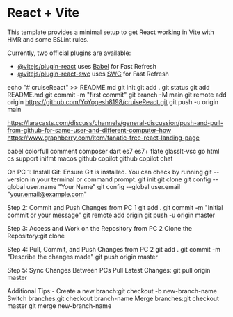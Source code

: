 # React + Vite

This template provides a minimal setup to get React working in Vite with HMR and some ESLint rules.

Currently, two official plugins are available:

- [@vitejs/plugin-react](https://github.com/vitejs/vite-plugin-react/blob/main/packages/plugin-react/README.md) uses [Babel](https://babeljs.io/) for Fast Refresh
- [@vitejs/plugin-react-swc](https://github.com/vitejs/vite-plugin-react-swc) uses [SWC](https://swc.rs/) for Fast Refresh


echo "# cruiseReact" >> README.md
git init
git add .
git status
git add README.md
git commit -m "first commit"
git branch -M main
git remote add origin https://github.com/YoYogesh8198/cruiseReact.git
git push -u origin main


https://laracasts.com/discuss/channels/general-discussion/push-and-pull-from-github-for-same-user-and-different-computer-how
https://www.graphberry.com/item/fanatic-free-react-landing-page



babel
colorfull comment
composer
dart
es7
es7+
flate
glasslt-vsc
go
html cs support
inifmt
macos 
github copilot
github copilot chat



On PC 1:
Install Git: Ensure Git is installed. You can check by running git --version in your terminal or command prompt.
git init
git clone <repository-url>
git config --global user.name "Your Name"
git config --global user.email "your.email@example.com"

Step 2: Commit and Push Changes from PC 1
git add .
git commit -m "Initial commit or your message"
git remote add origin <repository-url>
git push -u origin master

Step 3: Access and Work on the Repository from PC 2
Clone the Repository:git clone <repository-url>

Step 4: Pull, Commit, and Push Changes from PC 2
git add .
git commit -m "Describe the changes made"
git push origin master

Step 5: Sync Changes Between PCs
Pull Latest Changes:
git pull origin master



Additional Tips:-
Create a new branch:git checkout -b new-branch-name
Switch branches:git checkout branch-name
Merge branches:git checkout master
git merge new-branch-name










